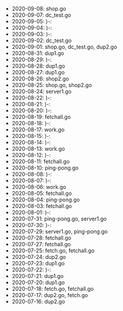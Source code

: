 * 2020-09-08: shop.go
* 2020-09-07: dc_test.go
* 2020-09-05: )-:
* 2020-09-04: )-:
* 2020-09-03: )-:
* 2020-09-02: dc_test.go
* 2020-09-01: shop.go, dc_test.go, dup2.go
* 2020-08-31: dup1.go
* 2020-08-29: )-:
* 2020-08-28: dup1.go
* 2020-08-27: dup1.go
* 2020-08-26: shop2.go
* 2020-08-25: shop.go, shop2.go
* 2020-08-24: server1.go
* 2020-08-22: )-:
* 2020-08-21: )-:
* 2020-08-20: )-:
* 2020-08-19: fetchall.go
* 2020-08-18: )-:
* 2020-08-17: work.go
* 2020-08-15: )-:
* 2020-08-14: )-:
* 2020-08-13: work.go
* 2020-08-12: )-:
* 2020-08-11: fetchall.go
* 2020-08-10: ping-pong.go
* 2020-08-08: )-:
* 2020-08-07: )-:
* 2020-08-06: work.go
* 2020-08-05: fetchall.go
* 2020-08-04: ping-pong.go
* 2020-08-03: fetchall.go
* 2020-08-01: )-:
* 2020-07-31: ping-pong.go, server1.go
* 2020-07-30: )-:
* 2020-07-29: server1.go, ping-pong.go
* 2020-07-28: fetchall.go
* 2020-07-27: fetchall.go
* 2020-07-25: fetch.go, fetchall.go
* 2020-07-24: dup2.go
* 2020-07-23: dup1.go
* 2020-07-22: )-:
* 2020-07-21: dup1.go
* 2020-07-20: dup1.go
* 2020-07-18: fetch.go, fetchall.go
* 2020-07-17: dup2.go, fetch.go
* 2020-07-16: dup2.go
